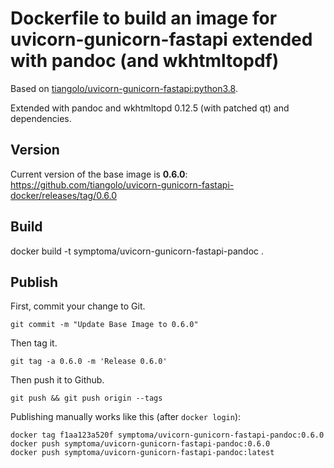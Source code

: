 # Dockerfile to build an image for uvicorn-gunicorn-fastapi extended with pandoc (and wkhtmltopdf)

Based on [tiangolo/uvicorn-gunicorn-fastapi:python3.8](https://github.com/tiangolo/uvicorn-gunicorn-fastapi-docker).

Extended with pandoc and wkhtmltopd 0.12.5 (with patched qt) and dependencies.

## Version

Current version of the base image is **0.6.0**: https://github.com/tiangolo/uvicorn-gunicorn-fastapi-docker/releases/tag/0.6.0

## Build

docker build -t symptoma/uvicorn-gunicorn-fastapi-pandoc .

## Publish

First, commit your change to Git. 

`git commit -m "Update Base Image to 0.6.0"`

Then tag it. 

`git tag -a 0.6.0 -m 'Release 0.6.0'`

Then push it to Github.

`git push && git push origin --tags`

Publishing manually works like this (after `docker login`):

```
docker tag f1aa123a520f symptoma/uvicorn-gunicorn-fastapi-pandoc:0.6.0
docker push symptoma/uvicorn-gunicorn-fastapi-pandoc:0.6.0
docker push symptoma/uvicorn-gunicorn-fastapi-pandoc:latest
```